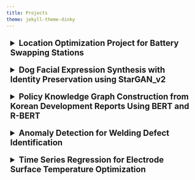```yaml
---
title: Projects
theme: jekyll-theme-dinky
---
```


<!-- project 1 -->
<details style="padding: 10px;">
<summary style="cursor: pointer; font-size: 1.5em; font-weight: bold;">
Location Optimization Project for Battery Swapping Stations
</summary>
<div markdown="1" style="margin-top: 10px; font-size: 1em;">

# Location Optimization Project for Battery Swapping Stations

>`Geospatial Data`  
>`Feature Engineering`  
>`XGBoost Regression`  
>`Map Visualization`

![map sample](/assets/img/project/bss/bss_map_sample.png){:width="500px"}

## Design
***
This project aimed to support location planning for expanding battery swapping stations (BSS) beyond Seoul using data-driven analysis.  
We predicted the expected usage (i.e., number of battery swaps) for each 250m × 250m grid across Korea to identify areas with high potential demand.

## Data
***
- **Target variable**: Actual number of battery swaps per grid in Seoul  
- **Grid unit**: 250m × 250m and 50m × 50m  
- **Data sources**:
  - **Public data** (Statistics Korea): population by gender and age group  
  - **Geospatial features**: slope data, distance to nearest subway station  
  - **Commercial data**: national convenience store locations, business listings  
  - **Mobility data**: telecom-based floating population, especially rider mobility

## Main Model / Technique
***
**`XGBoost Regressor`**  
We trained an XGBoost model to predict battery swap counts per grid using spatial and behavioral features.

- **Key features** that strongly influenced the model included:
  - Rider mobility  
  - Population density  
  - Slope (incline)  
  - Distance to the nearest subway station  
- The model achieved a **MAPE of 22%**, but given the limited training data (~300 samples), the performance was acceptable for guiding strategic decisions.

## Consideration
***
- Rather than focusing purely on modeling, this project emphasized **feature engineering and selection**.
- Data availability was limited to Seoul, so we trained the model on Seoul and analyzed **what made high-demand zones different**.
- Applying this model to other regions was not ideal due to varying local characteristics; general direction might hold, but not detailed precision.
- Visualization played a key role — we used `folium` and `geopandas` to build an interactive map that visualized demand predictions and priority areas.

## Collaboration & Deployment
***
- I played a central role in communicating between our modeling team and the counterpart business team, ensuring alignment and clarity at every step.
- The final interactive HTML-based map was handed off to the stakeholder team, who used it to determine the **priority order for station installation** in new regions.
- According to internal reports, the installation followed our model's recommendation, though validation will require post-installation data over several months.

## Result
***
- Built a deployable location recommendation pipeline using real-world constraints  
- Delivered a practical tool that guided **real installation decisions**  
- Strengthened the team’s understanding of **how data-driven tools can inform urban infrastructure planning**

## Future Ideas
***
- Collecting more data from other regions to support **transfer learning** and **region-specific fine-tuning**  
- Developing more localized models for mid- to small-sized cities based on their unique mobility and demographic characteristics

## Reflections
***
- Reinforced the importance of **feature quality over model complexity**  
- Learned the power of **effective communication** across functional teams  
- Realized how crucial it is to think about **how predictions are visualized and delivered**, not just how they're made

</div>
</details>

<!-- project 2 -->
<details style="padding: 10px;">
<summary style="cursor: pointer; font-size: 1.5em; font-weight: bold;">
Dog Facial Expression Synthesis with Identity Preservation using StarGAN_v2
</summary>
<div markdown="1" style="margin-top: 10px; font-size: 1em;">

# Dog Facial Expression Synthesis with Identity Preservation using StarGAN_v2
[LINK](https://github.com/katieminjoo/stargan-v2)

>`Image Generation`  
>`Object Detection`  
>`GAN Fine-tuning`  
>`Feature Preservation`

![ef](/assets/img/project/starganv2/Stargan_v02.png){:width="500px"}

## Design
***
This two-step pipeline detects a dog's facial expression using object detection and synthesizes expressive, emoji-like images using StarGAN v2.  
The goal was to convert pet photos into four emotions — anger, happiness, sadness, and yawning — while preserving their identity.

## Data
***
- **Dataset**: ~5,000 dog images collected via emotion-related keyword search  
- **Annotation**: 400 manually labeled images per emotion, filtered to exclude duplicates  
- **Preprocessing**: Cropped to frontal dog faces with a minimum resolution of 100×100 pixels

## Main Model / Technique
***
**`Object Detection`**  
We used [EfficientDet](https://arxiv.org/abs/1911.09070) for lightweight and accurate detection of dog faces.  
![ef](/assets/img/project/starganv2/Efficientdet_architecture.png){:width="700px"}

**`Image Generation`**  
We applied [StarGAN_v2](https://openaccess.thecvf.com/content_CVPR_2020/papers/Choi_StarGAN_v2_Diverse_Image_Synthesis_for_Multiple_Domains_CVPR_2020_paper.pdf) to translate detected dog faces into the target emotion domains.  
![ef](/assets/img/project/starganv2/stargan.png){:width="500px"}

## Consideration
***
While StarGAN v2 successfully generated diverse expressions, it introduced unwanted changes to fur color and breed appearance due to entangled domain features.  
To address this, we integrated **Histogram Loss** inspired by [HistoGAN](https://arxiv.org/abs/2011.11731), which helped decouple identity from expression.

- Before (color drift):
  ![ef](/assets/img/project/starganv2/Stargan_problem.png){:width="300px"}
- After Histogram Loss (color preserved):
  ![ef](/assets/img/project/starganv2/Problem_solved.png){:width="300px"}

This fine-tuning preserved fur color and breed, which was especially important for user personalization.

> This challenge highlighted a common issue in image-to-image translation:  
> the entanglement between domain-specific attributes (emotion) and instance-level features (identity).

## Result
***
After integrating Histogram Loss, we observed a clear improvement — the dog's color remained consistent while only the facial expression changed.  
Previously, results often altered the fur tone (e.g. turning a white dog brown), which broke the sense of identity.  
This update led to **more realistic and personalized outputs**, enabling pet owners to create emoji-style versions of their actual pets.

## Future Ideas
***
- Quantitatively evaluate outputs using emotion classification models or user surveys  
- Scale up annotation using auto-labeling tools such as CVAT  
- Fine-tune on a wider variety of breeds and emotional cues  
- Explore integration into a mobile or web-based personalization tool

</div>
</details>

<!-- project 3 old ver -->
<!-- <details style="padding: 10px;">
<summary style="cursor: pointer; font-size: 1.5em; font-weight: bold;">Establishment of Knowledge Graphs using LLM</summary>
<div markdown="1" style="margin-top: 10px; font-size: 1em;">

# Establishment of Knowledge Graphs using LLM
<!-- [LINK](https://github.com/katieminjoo/stargan-v2) -->
<!-- 
>`LLM`  
>`Knowledge Graph (KG)`  
>`Named Entity Recognition (NER)`  
> `Relation Extraction (RE)`    

![ef](/assets/img/project/KDI/KG_overall.png){:width="500px"}

## Design
***
This project aims to automate the extraction of entity relationships within reports on South Korea’s development policies and international cooperation, creating a knowledge graph to improve usability. By automatically identifying entities (such as events, policies, and institutions) and mapping their relationships, the project leverages advanced methodologies to enhance automation efficiency and accuracy in knowledge graph construction.

## Data
***
* Reports from KDI (Eng)
* CoNLL 2003 (Eng)
#### Preprocessing
- Coreference Resolution (Stanford CoreNLP)
- PDF to Text (Tika)

## Main model / Technique
***
**`Named Entity Recognition (NER)`**  
* First, We manually BIO tagged all the named entity with TextAE 
* Then we trained We trained [BERT+CRF]() model to detect Named Entity from sentences.

>**The reason we use CRF(Conditional Random Field) together with BERT**  
CRF allows to have proper B-I-O sequential structure.
It learns the pattern so that we don't get B-O-I or I-B-O, but it ensures that we always get the right structure of B-I-O. Also I-ORG can't be followed after B-PER because they are the different entity.

**`Relation Extraction (RE)`**  
We manually tagged all the relationship between the entities based on [Semeval-2010 task](https://arxiv.org/abs/1911.10422).
And trained [R-BERT](https://arxiv.org/abs/1905.08284) which is an enriching Pre-trained Language Model with Entity Information for Relation Classification.

**`Knowled Graph (KG)`**  
We used [Neo4j](https://neo4j-contrib.github.io/py2neo/) to build a Knowledge Graph and display the KG.

## Consideration
***
* The lack of tagged Named Entities and Relation Entities leads to class imbalance in the dataset, resulting in insufficient model training.

## Result
***
![ef](/assets/img/project/KDI/KG_example.png){:width="500px"}

## Future Ideas
***
Considering using a better version of NER model such as GliNER
</div>
</details> -->

<!-- Project 3 -->
<details style="padding: 10px;">
<summary style="cursor: pointer; font-size: 1.5em; font-weight: bold;">
Policy Knowledge Graph Construction from Korean Development Reports Using BERT and R-BERT
</summary>
<div markdown="1" style="margin-top: 10px; font-size: 1em;">

# Policy Knowledge Graph Construction from Korean Development Reports Using BERT and R-BERT

>`NLP`  
>`Named Entity Recognition (NER)`  
>`Relation Extraction (RE)`  
>`Knowledge Graph`  
>`Neo4j`  
![ef](/assets/img/project/KDI/KG_overall.png){:width="500px"}
## Design
***
Developed an NLP pipeline that automatically extracts entities and relations from Korean development policy reports (e.g. Korean Economic Development History, KSP reports) and builds a structured, searchable knowledge graph using Neo4j.  
The project aimed to improve the usability of government reports and enable policy analysts to trace entities, institutions, and policies over time.

## Data & Preprocessing
***
- **Documents**:  
  - Korean Economic Development History (331 pages)  
  - 137 Modularization Reports  
  - 19 KSP Policy Advisory Reports  
- **Additional data**: SCOPUS abstract API used to supplement rare tag categories
- **Preprocessing techniques**:
  - PDF to text using Apache Tika
  - Coreference resolution using Stanford CoreNLP (ML-based model)
  - Manual BIO2 tagging using [TextAE](https://textae.github.io/) for NER and relation tagging
  - Filtering out inconsistent terminology or extremely rare entity types for model stability

## Main Models & Techniques
***
**`Named Entity Recognition (NER)`**  
- Model: BERT + CRF  
- Tagging: BIO2 scheme  
- Entity types: Institution, Region, Structure, Year, Policy, Event, Term (7 total)  
- Achieved up to **F1 score: 0.87** after tuning  
- CRF enabled valid BIO structure learning (e.g. avoiding I-tags without B-prefix)

**`Relation Extraction (RE)`**  
- Model: [R-BERT](https://arxiv.org/abs/1905.08284) (fine-tuned on custom dataset in [Semeval-2010 task](https://arxiv.org/abs/1911.10422) 8 format)  
- Defined 9 relation types: e.g. Product-Producer, Cause-Effect, Entity-Origin (bidirectional)  
- **F1 score: 0.90** on test set

**`Knowledge Graph (KG)`**  
- Database: [Neo4j](https://neo4j-contrib.github.io/py2neo/) using py2neo  
- Standardized relation directions for consistent KG structure  
- Enforced uniqueness constraints on node names to avoid duplication  
- Final output: **13,341 entities** and **15,823 relations** integrated into a live KG

## Result
***
![ef](/assets/img/project/KDI/KG_example.png){:width="500px"}
- Successfully constructed an interactive KG representing Korea’s development experiences
- Enabled entity-based queries (via Cypher) and visual exploration (via Neo4j Bloom)
- Example use cases:
  - “Incheon Airport” node connects to institutions (e.g. MOLIT), events (e.g. IMF Crisis), and policies
  - Entity timelines trace policy evolution by year or topic
- Used internally by KDI analysts for case study identification and cross-policy tracing

## Challenges & Considerations
***
- Data sparsity in certain entity/relation classes; addressed with SCOPUS abstracts
- Inconsistent PDF formatting required manual parsing and filtering
- Ambiguity in defining domain-specific entity/relation types (e.g. “Term” vs “Policy”)
- Learned the importance of preprocessing and class balance through ablation testing

## Team Collaboration
***
- Conducted in a team of 6 researchers, with subteams for NER, RE, and KG
- Led coordination and tracking through Slack and Notion (calendar, to-do DB, document embeds)
- Weekly meetings to align on progress and resolve modeling challenges
- Team structure (2 members per subtask) enabled parallel experimentation and fast iteration

## Reflection
***
- This was my first hands-on application of NLP theory to a real-world document corpus  
- Reinforced the importance of preprocessing and annotation in applied NLP  
- NER and RE can unlock scalable knowledge extraction from government documents  
- Knowledge Graphs are powerful tools not just for search, but for surfacing hidden policy patterns  
- I’m excited to explore their potential across other domains like healthcare or education

</div>
</details>

<!-- Project 4 old -->
<!-- <details style="padding: 10px;">
<summary style="cursor: pointer; font-size: 1.5em; font-weight: bold;">Anomaly Detection for Welding Defect Identification</summary>
<div markdown="1" style="margin-top: 10px; font-size: 1em;">

# Anomaly Detection for Welding Defect Identification

>`Anomaly Detection`  
>`Feature Engineering`   

![ef](/assets/img/project/Anomaly/AnomalyDetection.png){:width="600px"}

## Design
***
Performed extensive feature engineering to extract and select key features from sensor data, optimizing inputs for anomaly detection models using clustering techniques, CNN and isolation-based methods, achieving 99% accuracy in identifying welding defects.

## Data
***
* Time-series seonsor data generated in laser welding production

## Main model / Technique
***
**`Isolation Forest`**  
**`Local Outlier Factor (LOF)`**  
**`Support Vector Machine (SVM)`**  
**`CNN`**  
**`STFT / FFT`**  
We applied the Short-time Fourier Transform (STFT) technique to analyze non-stationary signals by segmenting them into narrow time intervals. This transformation allowed us to convert our time series data into an STFT representation, making patterns more discernible. After transforming the data into STFT images, we trained a CNN model to effectively capture and learn the patterns within the time-series data.

## Consideration
***
In AI-based time-series anomaly detection research for automated monitoring, one of the biggest challenges is setting the anomaly score threshold to distinguish between normal and abnormal conditions in real-world applications. This is a crucial task that, when done manually, requires significant expertise and time. Many existing anomaly detection approaches use fixed thresholds, but these can result in high false alarm rates or low anomaly detection rates. To establish an optimal threshold, we focused on clear communication and collaboration, not only with the data analysis team but also with the on-site engineering team, who directly manage the equipment.


## Result
***
Led the end-to-end deployment process, including model development, real-time prediction, and UI integration, successfully implementing a real-time defect detection monitoring system in production environments.  
<!-- ![ef](/assets/img/project/KDI/KG_example.png){:width="500px"} -->

<!-- ## Future Ideas
***

</div>
</details> -->

<!-- Project 4 -->
<details style="padding: 10px;">
<summary style="cursor: pointer; font-size: 1.5em; font-weight: bold;">Anomaly Detection for Welding Defect Identification</summary>
<div markdown="1" style="margin-top: 10px; font-size: 1em;">

# Anomaly Detection for Welding Defect Identification

>`Anomaly Detection`  
>`Feature Engineering`  
>`Sensor Data Analysis`

![ef](/assets/img/project/Anomaly/AnomalyDetection.png){:width="600px"}

## Design
***
Built an end-to-end anomaly detection system to identify welding defects during battery manufacturing. Emphasis was placed on optimizing feature extraction from time-series sensor data and using both traditional and deep learning models for robust detection.

The goal was not to maximize traditional accuracy metrics but to detect as close to **99% of actual defects** as possible in a real-time production setting.

## Data
***
* **Source**: Time-series sensor data collected from laser welding equipment in production lines.
* **Preprocessing**: Applied Short-Time Fourier Transform (STFT) to convert raw signals into time-frequency representations for image-based classification.  
![STFT Example](/assets/img/project/Anomaly/stft_welding_example.png){:width="500px"}
> The image shows an example of a time-series sensor signal (top) and its corresponding STFT (Short-Time Fourier Transform) representation (bottom). The STFT transforms the raw signal into a time-frequency domain image, enabling the model to capture frequency patterns over time. This was particularly useful for identifying subtle anomalies in the welding process.

## Main Models / Techniques
***
* **Isolation Forest**  
* **Local Outlier Factor (LOF)**  
* **Support Vector Machine (SVM)**  
* **1D-CNN using STFT image input**  
* **STFT / FFT**  

These models were compared in terms of their ability to detect anomalous patterns in sensor behavior, with CNN delivering robust performance when trained on STFT-transformed inputs.

## Consideration
***
One of the most critical and challenging aspects of this project was **threshold tuning**. Determining the optimal cutoff for anomaly scores is essential for balancing false positives and false negatives in production environments. Fixed thresholds often led to either high false alarms or missed defects.

This required deep collaboration with field engineers who operated and maintained the welding equipment. Their domain knowledge helped define operationally viable and interpretable thresholds, integrating human expertise into model decisions.

## Result
***
* Successfully implemented a real-time defect detection monitoring system in the production environment.
* The system was able to detect **up to 99% of defective cases**, greatly improving quality assurance compared to the previous manual method.
* Model predictions were integrated into a dashboard UI for live monitoring by on-site teams.
* Due to the lack of labeled data, traditional accuracy, precision, or recall metrics were not the main focus; instead, the primary success metric was the proportion of actual welding defects that could be flagged and intercepted early.

## Future Ideas
***
* Automate and personalize thresholding methods using adaptive techniques.
* Explore ensemble detection frameworks that blend unsupervised and supervised signals.
* Collect more labeled data over time to enable more structured evaluation and model comparison.

</div>
</details>


<!-- Project 5 Old ver -->
<!-- <details style="padding: 10px;">
<summary style="cursor: pointer; font-size: 1.5em; font-weight: bold;">
Time Series Regression for Electrode Surface Temperature Optimization</summary>
<div markdown="1" style="margin-top: 10px; font-size: 1em;">

# Time Series Regression for Electrode Surface Temperature Optimization

>`Regression Modeling`  
>`Customized Deep Learning`   


## Design
***
* Developed and deployed an ML-based predictive model using time series regression techniques to optimize the drying process in battery manufacturing, leveraging 1D CNN, LSTM, and Attention mechanisms for enhanced accuracy.  



## Data
***
* Time-series data generated in production

## Main model / Technique
***
**`LSTM`**  
**`1D-CNN`**  
**`Attention`**  

## Consideration & Thoughts
***
This project consisted of two main parts: modeling and deployment. Unlike other projects, this one was particularly challenging because we had to define the dataset structure specifically for training the model. The data we received from the equipment was in millisecond intervals, but there were key control points and timing requirements for the model deployment that needed to be considered.

It wasn’t just about building a model with a fixed dataset; we had to determine how to structure the dataset to highlight which points would be most informative and impactful for our model. To explore various dataset configurations, I experimented by stacking multiple neural networks to find the optimal model structure. For example, instead of feeding the entire dataset into a single network input, I separated features based on their importance. When I wanted the model to focus on a specific feature, I created two input streams, feeding less critical features into an initial LSTM layer and later concatenating the more important feature data with the output of this layer.

This project allowed me to experiment extensively with different modeling and data engineering techniques, making it both challenging and enjoyable.

## Result
***
- Successfully implemented the solution at the Ultium Cells plant (GM-LG joint venture) in Ohio, USA, achieving a significant increase in target temperature accuracy from 50% to 95%.
- Conducted ongoing remote monitoring and troubleshooting to fine-tune the model, leading to an estimated annual cost savings of $100,000.

</div>
</details> -->

<!-- Project 5 new -->
<details style="padding: 10px;">
<summary style="cursor: pointer; font-size: 1.5em; font-weight: bold;">
Time Series Regression for Electrode Surface Temperature Optimization</summary>
<div markdown="1" style="margin-top: 10px; font-size: 1em;">

# Time Series Regression for Electrode Surface Temperature Optimization

>`Regression Modeling`  
>`Customized Deep Learning`   

## Objective
***
The drying process in electrode manufacturing had long relied on a rule-based system that struggled to accommodate variations in real-world process conditions.  
Sometimes the heating was too aggressive, resulting in overheating; other times, it wasn’t enough—leading to persistent low temperatures. Engineers had to monitor every cycle and manually adjust inputs depending on factors like idle time or ambient conditions.

To solve this, we aimed to develop and deploy a machine learning model that dynamically adapts to changing production conditions and intelligently controls the heating process—minimizing both overheating and inefficiency.

## Data
***
- Time-series sensor data collected during the drying process  
- Data granularity: millisecond intervals  
- Preprocessing included downsampling, normalization, and control point alignment

## Model & Techniques
***
- LSTM  
- 1D-CNN  
- Attention Mechanisms  

We selected these architectures due to the inherently sequential and process-oriented nature of the data. Since heating decisions depend on how the process unfolds over time, temporal modeling was key.

For example:  
![diagram](/assets/img/project/electrode/A_flowchart_diagram_illustrates_the_architecture_o.png){:width="500px"}

- 1D-CNN captured localized signal patterns efficiently.  
- LSTM handled longer-term dependencies.  
- Attention allowed the model to dynamically focus on crucial time slices and features related to surface temperature dynamics.

## Modeling Strategy
***
Rather than using a fixed dataset format, we iterated on how the data should be structured to highlight the most informative points:
- Separated features by importance and fed them into separate streams  
- Combined lower-priority features into the first LSTM layer and concatenated high-priority inputs later  
- Optimized model structure through experimental stacking and architectural tuning

## System Comparison
***

| Aspect                | Rule-based Control System         | ML-based Predictive System            |
|-----------------------|------------------------------------|----------------------------------------|
| Control Method        | Static thresholds                  | Dynamic adjustment via real-time data |
| Thresholds            | Manual tuning                      | Model-optimized thresholds             |
| Human Intervention    | Frequent operator input            | Fully automated operation              |
| Drying Consistency    | Inconsistent drying results        | Adaptive and consistent drying         |
| Defect Risk           | High                               | Minimized temperature deviation        |

## Result
***
- Deployed at Ultium Cells Plant (GM–LG joint venture) in Ohio, USA  
- Improved target surface temperature accuracy from ~50% to ~95%  
![temperature_accuracy_improvement](/assets/img/project/electrode/temperature_accuracy_improvement.png){:width="500px"}
- Replaced manual rule-based system with adaptive predictive control  
- Reduced operator intervention and improved system responsiveness


## Field Feedback
***
On-site engineers reported a significant reduction in manual tasks.  
Previously, operators had to supervise and adjust machine settings depending on idle time or abnormal conditions.  
With the new model, machines auto-adjusted to varying conditions while maintaining consistent results—earning strong positive feedback from the team.

## Business Impact
***
- Real-time optimization of the drying process  
- Estimated $100,000 in annual savings  
- Increased product consistency and reduced defect-related waste

## Reflections
***
This project helped me understand the importance of:
- Designing domain-specific representations for sensor data  
- Capturing temporal dynamics in manufacturing pipelines  
- Building modular architectures for experimentation  
- Maintaining close collaboration with engineers for real-world deployment feasibility

</div>
</details>
